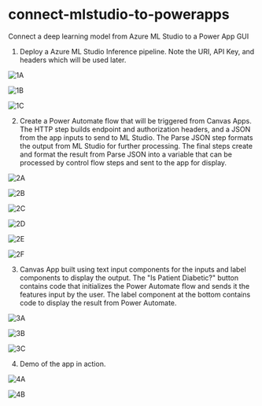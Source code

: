 # connect-mlstudio-to-powerapps
Connect a deep learning model from Azure ML Studio to a Power App GUI

1. Deploy a Azure ML Studio Inference pipeline. Note the URI, API Key, and headers which
will be used later.

![1A](https://user-images.githubusercontent.com/83891373/189542792-afe7cf75-be6e-4028-b3ae-5060f1923a0f.jpg)

![1B](https://user-images.githubusercontent.com/83891373/189542797-3d06641a-72a2-480e-8aa5-44f34088c6b9.jpg)

![1C](https://user-images.githubusercontent.com/83891373/189542804-8bdb91df-d0a5-4d02-a87c-78879cef7f79.jpg)

2. Create a Power Automate flow that will be triggered from Canvas Apps. The HTTP step builds endpoint and 
authorization headers, and a JSON from the app inputs to send to ML Studio. The Parse JSON step formats
the output from ML Studio for further processing. The final steps create and format the result from Parse
JSON into a variable that can be processed by control flow steps and sent to the app for display.

![2A](https://user-images.githubusercontent.com/83891373/189542820-16ab2742-084b-4ca5-807e-caaee622f7bb.jpg)

![2B](https://user-images.githubusercontent.com/83891373/189542825-264bed62-6283-4176-a250-b2898baeb79b.jpg)

![2C](https://user-images.githubusercontent.com/83891373/189543363-3535ae7f-f830-4446-b865-8f38b9e651ea.jpg)

![2D](https://user-images.githubusercontent.com/83891373/189542834-8b2ee419-7929-4e59-bf1a-18be3683227f.jpg)

![2E](https://user-images.githubusercontent.com/83891373/189542841-cac25a36-afc2-423d-8cb4-b8c182f10495.jpg)

![2F](https://user-images.githubusercontent.com/83891373/189542844-2da8976e-cd58-4bdd-ad94-f884a9528a7c.jpg)

3. Canvas App built using text input components for the inputs and label components to
display the output. The "Is Patient Diabetic?" button contains code that initializes the Power Automate
flow and sends it the features input by the user. The label component at the bottom contains
code to display the result from Power Automate.

![3A](https://user-images.githubusercontent.com/83891373/189542874-3f4a111a-984b-4008-8407-9a7c3ddeed2a.jpg)

![3B](https://user-images.githubusercontent.com/83891373/189542880-a2e5872d-4fa5-4c24-8e02-3776a72089d3.jpg)

![3C](https://user-images.githubusercontent.com/83891373/189542883-2ca7a56e-bbd4-4197-b0e1-ecb6d0d6f4ef.jpg)

4. Demo of the app in action.

![4A](https://user-images.githubusercontent.com/83891373/189542890-11b4cce9-3258-49c4-a970-219b9519a848.jpg)

![4B](https://user-images.githubusercontent.com/83891373/189542893-d04d9d73-ce3e-4be2-ab03-27b6fb9fa9d5.jpg)
